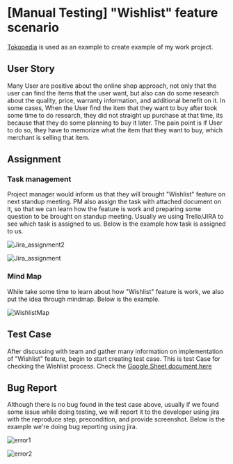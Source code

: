 # [Manual Testing] "Wishlist" feature scenario
[Tokopedia](https://www.tokopedia.com/) is used as an example to create example of my work project.

## User Story
Many User are positive about the online shop approach, not only that the user can find the items that the user want, but also can do some research about the quality, price, warranty information, and additional benefit on it. In some cases, When the User find the item that they want to buy after took some time to do research, they did not straight up purchase at that time, its because that they do some planning to buy it later. The pain point is if User to do so, they have to memorize what the item that they want to buy, which merchant is selling that item.

## Assignment
### Task management
Project manager would inform us that they will brought "Wishlist" feature on next standup meeting. PM also assign the task with attached document on it, so that we can learn how the feature is work and preparing some question to be brought on standup meeting. Usually we using Trello/JIRA to see which task is assigned to us. Below is the example how task is assigned to us.

![Jira_assignment2](https://github.com/dementozzz/Wishlist_Feature_Manual_Testing/assets/20464988/5629a576-7370-493a-86db-f28e1de78752)

![Jira_assignment](https://github.com/dementozzz/Wishlist_Feature_Manual_Testing/assets/20464988/9006a96f-1bc1-488e-816d-9480fd637f60)

### Mind Map
While take some time to learn about how "Wishlist" feature is work, we also put the idea through mindmap. Below is the example. 

![WishlistMap](https://github.com/dementozzz/Wishlist_Feature_Manual_Testing/assets/20464988/6667c147-7280-431e-9835-e4150ba11fc3)

## Test Case
After discussing with team and gather many information on implementation of "Wishlist" feature, begin to start creating test case.
This is test Case for checking the Wishlist process. Check the [Google Sheet document here](https://docs.google.com/spreadsheets/d/1Ya98GpNoiG4ZRYKE7iojvog-jKIXLwxxYQkcwRxmZ1A/edit?usp=sharing)


## Bug Report
Although there is no bug found in the test case above, usually if we found some issue while doing testing, we will report it to the developer using jira with the reproduce step, precondition, and provide screenshot. Below is the example we're doing bug reporting using jira.


![error1](https://github.com/dementozzz/Wishlist_Feature_Manual_Testing/assets/20464988/e7ec3233-7d8d-4586-8077-13ada39f603c)

![error2](https://github.com/dementozzz/Wishlist_Feature_Manual_Testing/assets/20464988/b22d82c3-7842-4ff6-b9ac-b20dcd067145)
